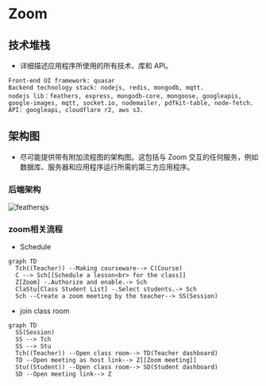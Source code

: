 # Zoom


## 技术堆栈
- 详细描述应用程序所使用的所有技术、库和 API。
```text
Front-end UI framework: quasar
Backend technology stack: nodejs, redis, mongodb, mqtt.
nodejs lib：feathers, express, mongodb-core, mongoose, googleapis, google-images, mqtt, socket.io, nodemailer, pdfkit-table, node-fetch.
API: googleapi, cloudflare r2, aws s3.
```
## 架构图
- 尽可能提供带有附加流程图的架构图。这包括与 Zoom 交互的任何服务，例如数据库、服务器和应用程序运行所需的第三方应用程序。

### 后端架构
  ![feathersjs](https://feathersjs-offline.github.io/docs/assets/img/architecture-overview.9713b9f4.svg
 "feathersjs")

### zoom相关流程

- Schedule
```mermaid
graph TD
  Tch((Teacher)) --Making courseware--> C(Course)
  C --> Sch[[Schedule a lesson<br> for the class]]
  Z[Zoom] -.Authorize and enable.-> Sch
  ClaStu[Class Student List] -.Select students.-> Sch
  Sch --Create a zoom meeting by the teacher--> SS(Session)
```

- join class room
```mermaid
graph TD
  SS(Session)
  SS --> Tch
  SS --> Stu
  Tch((Teacher)) --Open class room--> TD(Teacher dashboard)
  TD --Open meeting as host link--> Z[[Zoom meeting]]
  Stu((Student)) --Open class room--> SD(Student dashboard)
  SD --Open meeting link--> Z
```